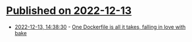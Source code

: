 # [Published on 2022-12-13](index.md)

* [2022-12-13, 14:38:30](https://lobste.rs/s/k9jnjy/one_dockerfile_is_all_it_takes_falling) - [One Dockerfile is all it takes, falling in love with bake](https://sliceofexperiments.substack.com/p/one-dockerfile-is-all-it-takes-falling)
